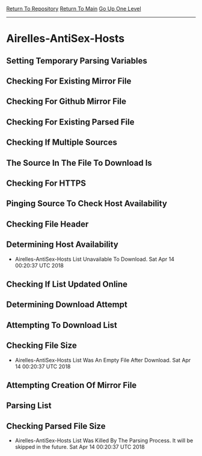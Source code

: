 [Return To Repository](https://github.com/deathbybandaid/piholeparser/)
[Return To Main](https://github.com/deathbybandaid/piholeparser/blob/master/RecentRunLogs/Mainlog.md)
[Go Up One Level](https://github.com/deathbybandaid/piholeparser/blob/master/RecentRunLogs/TopLevelScripts/30-Processing-Blacklists.md)
____________________________________
# Airelles-AntiSex-Hosts
## Setting Temporary Parsing Variables
## Checking For Existing Mirror File
## Checking For Github Mirror File
## Checking For Existing Parsed File
## Checking If Multiple Sources
## The Source In The File To Download Is
## Checking For HTTPS
## Pinging Source To Check Host Availability
## Checking File Header
## Determining Host Availability
* Airelles-AntiSex-Hosts List Unavailable To Download. Sat Apr 14 00:20:37 UTC 2018
## Checking If List Updated Online
## Determining Download Attempt
## Attempting To Download List
## Checking File Size
* Airelles-AntiSex-Hosts List Was An Empty File After Download. Sat Apr 14 00:20:37 UTC 2018
## Attempting Creation Of Mirror File
## Parsing List
## Checking Parsed File Size
* Airelles-AntiSex-Hosts List Was Killed By The Parsing Process. It will be skipped in the future. Sat Apr 14 00:20:37 UTC 2018
